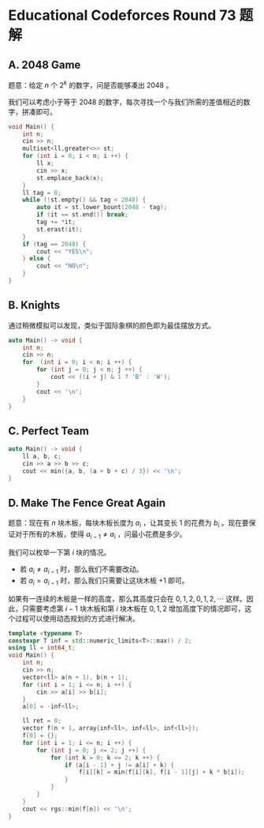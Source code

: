 # Educational Codeforces Round 73 题解

## A. 2048 Game

题意：给定 $n$ 个 $2^k$ 的数字，问是否能够凑出 $2048$ 。

我们可以考虑小于等于 $2048$ 的数字，每次寻找一个与我们所需的差值相近的数字，拼凑即可。

```cpp
void Main() {
	int n;
	cin >> n;
	multiset<ll,greater<>> st;
	for (int i = 0; i < n; i ++) {
		ll x;
		cin >> x;
		st.emplace_back(x);
	}
	ll tag = 0;
	while (!st.empty() && tag < 2048) {
		auto it = st.lower_bount(2048 - tag);
		if (it == st.end()) break;
		tag += *it;
		st.erast(it);
	}
	if (tag == 2048) {
		cout << "YES\n";
	} else {
		cout << "NO\n";
	}
}
```

## B. Knights

通过稍微模拟可以发现，类似于国际象棋的颜色即为最佳摆放方式。

```cpp
auto Main() -> void {
	int n;
	cin >> n;
	for  (int i = 0; i < n; i ++) {
		for (int j = 0; j < n; j ++) {
			cout << ((i + j) & 1 ? 'B' : 'W');
		}
		cout << '\n';
	}
}
```

## C. Perfect Team

```cpp
auto Main() -> void {
	ll a, b, c;
	cin >> a >> b >> c;
	cout << min({a, b, (a + b + c) / 3}) << '\n';
}
```

## D. Make The Fence Great Again

题意：现在有 $n$ 块木板，每块木板长度为 $a_i$ ，让其变长 $1$ 的花费为 $b_i$ 。现在要保证对于所有的木板，使得 $a_{i-1} \neq a_{i}$ ，问最小花费是多少。

我们可以枚举一下第 $i$ 块的情况。

- 若 $a_i \neq a_{i - 1}$ 时，那么我们不需要改动。
- 若 $a_i = a_{i-1}$ 时，那么我们只需要让这块木板 +1 即可。

如果有一连续的木板是一样的高度，那么其高度只会在 $0,1,2,0,1,2,\cdots$ 这样。因此，只需要考虑第 $i - 1$ 块木板和第 $i$ 块木板在 $0, 1, 2$ 增加高度下的情况即可，这个过程可以使用动态规划的方式进行解决。

```cpp
template <typename T>
constexpr T inf = std::numeric_limits<T>::max() / 2;
using ll = int64_t;
void Main() {
	int n;
	cin >> n;
	vector<ll> a(n + 1), b(n + 1);
	for (int i = 1; i <= n; i ++) {
		cin >> a[i] >> b[i];
	}
	a[0] = -inf<ll>;

	ll ret = 0;
	vector f(n + 1, array{inf<ll>, inf<ll>, inf<ll>});
	f[0] = {};
	for (int i = 1; i <= n; i ++) {
		for (int j = 0; j <= 2; j ++) {
			for (int k = 0; k <= 2; k ++) {
				if (a[i - 1] + j != a[i] + k) {
					f[i][k] = min(f[i][k], f[i - 1][j] + k * b[i]);
				}
			}
		}
	}
	cout << rgs::min(f[n]) << '\n';
}
```